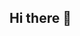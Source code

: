 ## Hi there 👋

<!--
**jamescostello480-rgb/jamescostello480-rgb** is a ✨ _special_ ✨ repository because its `README.md` (this file) appears on your GitHub profile.

Here are some ideas to get you started:

- 🔭 I’m currently working on ...Developing my GitHub page, and working on an Application Development degree at North Seattle College.
- 🌱 I’m currently learning ...Application Development and coding skills.
- 👯 I’m looking to collaborate on ...Software development projects, Video Games, Virtual Reality, and AI.
- 🤔 I’m looking for help with ...Learning code - specifically Python and Java Script.
- 💬 Ask me about ...My Career, Education, and Projects.
- 📫 How to reach me: ...jamescostello480@gmail.com
- 😄 Pronouns: ...He/Him
- ⚡ Fun fact: ...I love to paint.
-->
